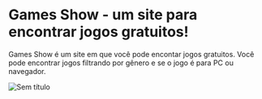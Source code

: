 # Games Show - um site para encontrar jogos gratuitos!

 Games Show é um site em que você pode encontar jogos gratuitos.
  Você pode encontrar jogos filtrando por gênero e se o jogo é para PC ou navegador.
  
  
![Sem título](https://user-images.githubusercontent.com/105463724/172503424-0efd394c-1f9a-44c9-ae25-67c0842b5001.jpg)
